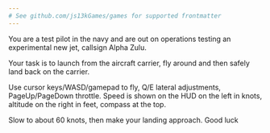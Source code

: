 ```yaml
---
# See github.com/js13kGames/games for supported frontmatter
---
```

You are a test pilot in the navy and are out on operations testing an experimental new jet, callsign Alpha Zulu.

Your task is to launch from the aircraft carrier, fly around and then safely land back on the carrier.

Use cursor keys/WASD/gamepad to fly, Q/E lateral adjustments, PageUp/PageDown throttle. Speed is shown on the HUD on the left in knots, altitude on the right in feet, compass at the top.

Slow to about 60 knots, then make your landing approach. Good luck